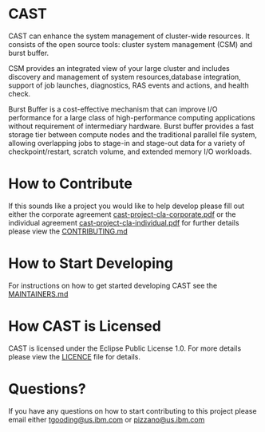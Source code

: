 # CAST
CAST can enhance the system management of cluster-wide resources. It consists of the open source tools: cluster system management (CSM) and burst buffer. 

CSM provides an integrated view of your large cluster and includes discovery and management of system resources,database integration, support of job launches, diagnostics, RAS events and actions, and health check. 

Burst Buffer is a cost-effective mechanism that can improve I/O performance for a large class of high-performance computing applications without requirement of intermediary hardware. Burst buffer provides a fast storage tier between compute nodes and the traditional parallel file system, allowing overlapping jobs to stage-in and stage-out data for a variety of checkpoint/restart, scratch volume, and extended memory I/O workloads. 

# How to Contribute
If this sounds like a project you would like to help develop please fill out either the corporate agreement [cast-project-cla-corporate.pdf](https://github.com/IBM/CAST/blob/master/cast-project-cla-corporate.pdf) or the individual agreement [cast-project-cla-individual.pdf](https://github.com/IBM/CAST/blob/master/cast-project-cla-individual.pdf) for further details please view the [CONTRIBUTING.md](https://github.com/IBM/CAST/blob/master/CONTRIBUTING.md)

# How to Start Developing
For instructions on how to get started developing CAST see the [MAINTAINERS.md](https://github.com/IBM/CAST/blob/master/MAINTAINERS.md)

# How CAST is Licensed
CAST is licensed under the Eclipse Public License 1.0. For more details please view the [LICENCE](https://github.com/IBM/CAST/blob/master/LICENSE) file for details.

# Questions?
If you have any questions on how to start contributing to this project please email either tgooding@us.ibm.com or pizzano@us.ibm.com
